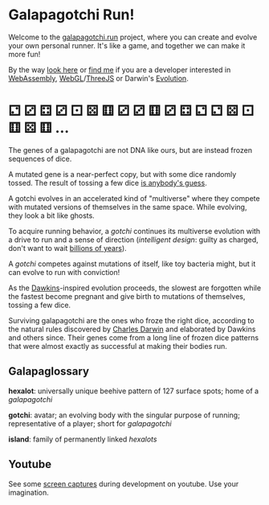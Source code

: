 # Galapagotchi Run!

Welcome to the [galapagotchi.run](https://galapagotchi.run) project, where you can create and evolve your own personal runner. It's like a game, and together we can make it more fun!

By the way [look here](https://github.com/beautiful-code-bv/galapagotchi) or [find me](https://twitter.com/fluxe) if you are a developer interested in [WebAssembly](https://webassembly.org/), [WebGL](https://en.wikipedia.org/wiki/WebGL)/[ThreeJS](https://threejs.org/) or Darwin's [Evolution](https://en.wikipedia.org/wiki/Darwin%27s_Dangerous_Idea).

# ⚁ ⚂ ⚃ ⚂ ⚀ ⚄ ⚅ ⚂ ⚂ ⚅ ⚂ ⚃ ⚁ ⚁ ⚄ ⚀ ⚅ ⚄ ⚅ ...

The genes of a galapagotchi are not DNA like ours, but are instead frozen sequences of dice.

A mutated gene is a near-perfect copy, but with some dice randomly tossed. The result of tossing a few dice [is anybody's guess](https://en.wikipedia.org/wiki/The_Blind_Watchmaker). 

A gotchi evolves in an accelerated kind of "multiverse" where they compete with mutated versions of themselves in the same space. While evolving, they look a bit like ghosts. 

To acquire running behavior, a *gotchi* continues its multiverse evolution with a drive to run and a sense of direction (*intelligent design*: guilty as charged, don't want to wait [billions of years](https://en.wikipedia.org/wiki/Age_of_the_Earth)). 

A *gotchi* competes against mutations of itself, like toy bacteria might, but it can evolve to run with conviction!

As the [Dawkins](https://en.wikipedia.org/wiki/Richard_Dawkins)-inspired evolution proceeds, the slowest are forgotten while the fastest become pregnant and give birth to mutations of themselves, tossing a few dice.

Surviving galapagotchi are the ones who froze the right dice, according to the natural rules discovered by [Charles Darwin](https://en.wikipedia.org/wiki/Charles_Darwin) and elaborated by Dawkins and others since. Their genes come from a long line of frozen dice patterns that were almost exactly as successful at making their bodies run.

## Galapaglossary

**hexalot**: universally unique beehive pattern of 127 surface spots; home of a *galapagotchi*

**gotchi**: avatar; an evolving body with the singular purpose of running; representative of a player; short for *galapagotchi*

**island**: family of permanently linked *hexalots*

## Youtube

See some [screen captures](https://www.youtube.com/playlist?list=PLQTNglso-K9tMRAc1enf4esGTnemQkTWV) during development on youtube. Use your imagination.

